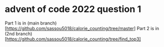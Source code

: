 # advent of code 2022 question 1

Part 1 is in (main branch)[https://github.com/sassou5018/calorie_counting/tree/master]
Part 2 is in (2nd branch)[https://github.com/sassou5018/calorie_counting/tree/find_top3]
